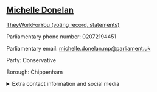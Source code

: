 ## <a href="https://members.parliament.uk/member/4530/contact">Michelle Donelan</a>

<a href="https://www.theyworkforyou.com/mp/25316/michelle_donelan/chippenham">TheyWorkForYou (voting record, statements)</a> 

Parliamentary phone number: 02072194451 

Parliamentary email: michelle.donelan.mp@parliament.uk 

Party: Conservative 

Borough: Chippenham 

<details><summary>Extra contact information and social media</summary> 
<li>Website: http://michelledonelan.co.uk/</li>
<li>Twitter: https://twitter.com/teamdonelan</li>
<li>Constituency office phone number: 01249704465</li>
<li>Constituency office email:</li>
<li>Facebook: http://fb.com/MichelleDonelanChippenham</li>
<li>Instagram:</li>
<li>Youtube:</li>
<li>Linkedin:</li>
<li>Government department phone number:</li>
<li>Government department email:</li>
<li>Threads:</li>
<li>Party office phone number:</li>
<li>Party office email:</li>
<li>Tiktok:</li>
</details>